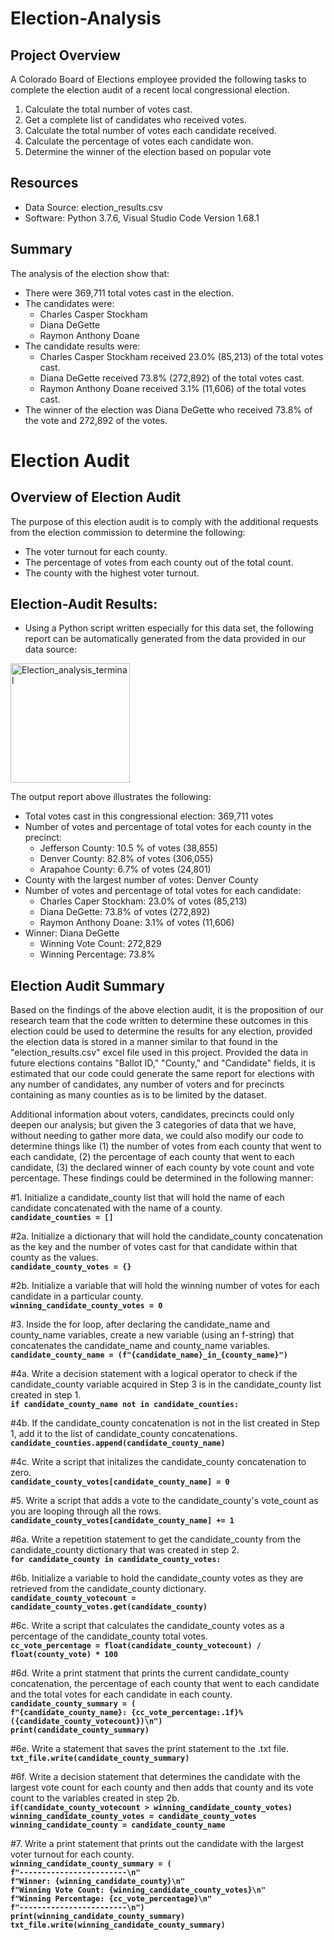 # Election-Analysis

## Project Overview
A Colorado Board of Elections employee provided the following tasks to complete the election audit of a recent local congressional election.

1. Calculate the total number of votes cast.
2. Get a complete list of candidates who received votes.
3. Calculate the total number of votes each candidate received.
4. Calculate the percentage of votes each candidate won.
5. Determine the winner of the election based on popular vote

## Resources
- Data Source: election_results.csv
- Software: Python 3.7.6, Visual Studio Code Version 1.68.1

## Summary
The analysis of the election show that:
- There were 369,711 total votes cast in the election.
- The candidates were: 
  * Charles Casper Stockham
  * Diana DeGette
  * Raymon Anthony Doane 
- The candidate results were:
  * Charles Casper Stockham received 23.0% (85,213) of the total votes cast.
  * Diana DeGette received 73.8% (272,892) of the total votes cast.
  * Raymon Anthony Doane received 3.1% (11,606) of the total votes cast.
- The winner of the election was Diana DeGette who received 73.8% of the vote and 272,892 of the votes.

# Election Audit 
## Overview of Election Audit
The purpose of this election audit is to comply with the additional requests from the election commission to determine the following:
- The voter turnout for each county.
- The percentage of votes from each county out of the total count.
- The county with the highest voter turnout.

## Election-Audit Results:
- Using a Python script written especially for this data set, the following report can be automatically generated from the data provided in our data source:

<img width="191" alt="Election_analysis_terminal" src="https://user-images.githubusercontent.com/104729703/175219863-dc029ae7-c45e-4a65-8236-f56c74edfc63.png">

The output report above illustrates the following:
- Total votes cast in this congressional election: 369,711 votes
- Number of votes and percentage of total votes for each county in the precinct:
  * Jefferson County: 10.5 % of votes (38,855) 
  * Denver County: 82.8% of votes (306,055)
  * Arapahoe County: 6.7% of votes (24,801)
- County with the largest number of votes: Denver County
- Number of votes and percentage of total votes for each candidate:
  * Charles Caper Stockham: 23.0% of votes (85,213)
  * Diana DeGette: 73.8% of votes (272,892)
  * Raymon Anthony Doane: 3.1% of votes (11,606)
- Winner: Diana DeGette
  * Winning Vote Count: 272,829
  * Winning Percentage: 73.8%

## Election Audit Summary
Based on the findings of the above election audit, it is the proposition of our research team that the code written to determine these outcomes in this election could be used to determine the results for any election, provided the election data is stored in a manner similar to that found in the "election_results.csv" excel file used in this project. Provided the data in future elections contains "Ballot ID," "County," and "Candidate" fields, it is estimated that our code could generate the same report for elections with any number of candidates, any number of voters and for precincts containing as many counties as is to be limited by the dataset.

Additional information about voters, candidates, precincts could only deepen our analysis; but given the 3 categories of data that we have, without needing to gather more data, we could also modify our code to determine things like (1) the number of votes from each county that went to each candidate, (2) the percentage of each county that went to each candidate, (3) the declared winner of each county by vote count and vote percentage. These findings could be determined in the following manner:

#1. Initialize a candidate_county list that will hold the name of each candidate concatenated with the name of a county.  
    **`candidate_counties = []`**

#2a. Initialize a dictionary that will hold the candidate_county concatenation as the key and the number of votes cast for that candidate within that county as the values.  
    **`candidate_county_votes = {}`**

#2b. Initialize a variable that will hold the winning number of votes for each candidate in a particular county.  
    **`winning_candidate_county_votes = 0`**

#3. Inside the for loop, after declaring the candidate_name and county_name variables, create a new variable (using an f-string) that concatenates the candidate_name and county_name variables.  
    **`candidate_county_name = (f"{candidate_name}_in_{county_name}")`**

#4a. Write a decision statement with a logical operator to check if the candidate_county variable acquired in Step 3 is in the candidate_county list created in step 1.  
    **`if candidate_county_name not in candidate_counties:`**
   
#4b. If the candidate_county concatenation is not in the list created in Step 1, add it to the list of candidate_county concatenations.  
    **`candidate_counties.append(candidate_county_name)`**
 
#4c. Write a script that initalizes the candidate_county concatenation to zero.  
    **`candidate_county_votes[candidate_county_name] = 0`**
   
#5. Write a script that adds a vote to the candidate_county's vote_count as you are looping through all the rows.  
    **`candidate_county_votes[candidate_county_name] += 1`**

#6a. Write a repetition statement to get the candidate_county from the candidate_county dictionary that was created in step 2.  
    **`for candidate_county in candidate_county_votes:`**

#6b. Initialize a variable to hold the candidate_county votes as they are retrieved from the candidate_county dictionary.  
    **`candidate_county_votecount = candidate_county_votes.get(candidate_county)`**

#6c. Write a script that calculates the candidate_county votes as a percentage of the candidate_county total votes.  
    **`cc_vote_percentage = float(candidate_county_votecount) / float(county_vote) * 100`**

#6d. Write a print statment that prints the current candidate_county concatenation, the percentage of each county that went to each candidate and the total votes for each candidate in each county.  
    **`candidate_county_summary = (`  
        `f"{candidate_county_name}: {cc_vote_percentage:.1f}% ({candidate_county_votecount})\n")`  
      `print(candidate_county_summary)`**
   
#6e. Write a statement that saves the print statement to the .txt file.  
    **`txt_file.write(candidate_county_summary)`**
    
#6f. Write a decision statement that determines the candidate with the largest vote count for each county and then adds that county and its vote count to the variables created in step 2b.  
    **`if(candidate_county_votecount > winning_candidate_county_votes)`  
         `winning_candidate_county_votes = candidate_county_votes`  
         `winning_candidate_county = candidate_county_name`**

#7. Write a print statement that prints out the candidate with the largest voter turnout for each county.  
    **`winning_candidate_county_summary = (`  
         `f"------------------------\n"`  
         `f"Winner: {winning_candidate_county}\n"`  
         `f"Winning Vote Count: {winning_candidate_county_votes}\n"`  
         `f"Winning Percentage: {cc_vote_percentage}\n"`  
         `f"------------------------\n")`  
     `print(winning_candidate_county_summary)`  
     `txt_file.write(winning_candidate_county_summary)`**
